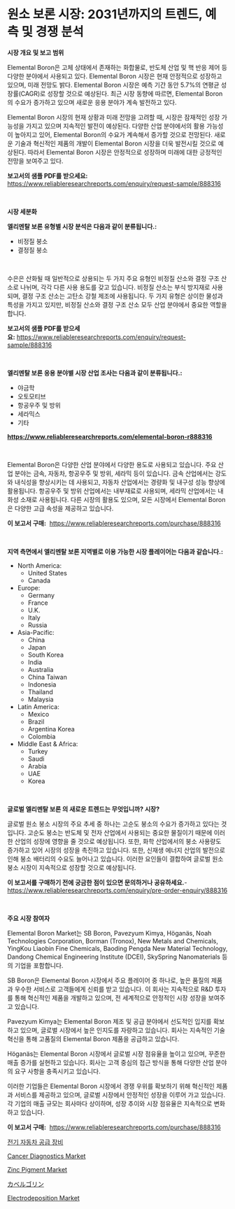 <p><h1>원소 보론 시장: 2031년까지의 트렌드, 예측 및 경쟁 분석</h1></p><p><strong>시장 개요 및 보고 범위</strong></p>
<p><p>Elemental Boron은 고체 상태에서 존재하는 화합물로, 반도체 산업 및 핵 반응 제어 등 다양한 분야에서 사용되고 있다. Elemental Boron 시장은 현재 안정적으로 성장하고 있으며, 미래 전망도 밝다. Elemental Boron 시장은 예측 기간 동안 5.7%의 연평균 성장률(CAGR)로 성장할 것으로 예상된다. 최근 시장 동향에 따르면, Elemental Boron의 수요가 증가하고 있으며 새로운 응용 분야가 계속 발전하고 있다.</p><p>Elemental Boron 시장의 현재 상황과 미래 전망을 고려할 때, 시장은 잠재적인 성장 가능성을 가지고 있으며 지속적인 발전이 예상된다. 다양한 산업 분야에서의 활용 가능성이 높아지고 있어, Elemental Boron의 수요가 계속해서 증가할 것으로 전망된다. 새로운 기술과 혁신적인 제품의 개발이 Elemental Boron 시장을 더욱 발전시킬 것으로 예상된다. 따라서 Elemental Boron 시장은 안정적으로 성장하며 미래에 대한 긍정적인 전망을 보여주고 있다.</p></p>
<p><strong>보고서의 샘플 PDF를 받으세요:</strong> <a href="https://www.reliableresearchreports.com/enquiry/request-sample/888316">https://www.reliableresearchreports.com/enquiry/request-sample/888316</a></p>
<p>&nbsp;</p>
<p><strong>시장 세분화</strong></p>
<p><strong>엘리멘탈 보론 유형별 시장 분석은 다음과 같이 분류됩니다.:</strong></p>
<p><ul><li>비정질 붕소</li><li>결정질 붕소</li></ul></p>
<p>&nbsp;</p>
<p><p>수은은 산화될 때 일반적으로 상용되는 두 가지 주요 유형인 비정질 산소와 결정 구조 산소로 나뉘며, 각각 다른 사용 용도를 갖고 있습니다. 비정질 산소는 부식 방지재로 사용되며, 결정 구조 산소는 고탄소 강철 제조에 사용됩니다. 두 가지 유형은 상이한 물성과 특성을 가지고 있지만, 비정질 산소와 결정 구조 산소 모두 산업 분야에서 중요한 역할을 합니다.</p></p>
<p><strong>보고서의 샘플 PDF를 받으세요:</strong>&nbsp;<a href="https://www.reliableresearchreports.com/enquiry/request-sample/888316">https://www.reliableresearchreports.com/enquiry/request-sample/888316</a></p>
<p>&nbsp;</p>
<p><strong> 엘리멘탈 보론 응용 분야별 시장 산업 조사는 다음과 같이 분류됩니다.:</strong></p>
<p><ul><li>야금학</li><li>오토모티브</li><li>항공우주 및 방위</li><li>세라믹스</li><li>기타</li></ul></p>
<p><strong><a href="https://www.reliableresearchreports.com/elemental-boron-r888316">https://www.reliableresearchreports.com/elemental-boron-r888316</a></strong></p>
<p>&nbsp;</p>
<p><p>Elemental Boron은 다양한 산업 분야에서 다양한 용도로 사용되고 있습니다. 주요 산업 분야는 금속, 자동차, 항공우주 및 방위, 세라믹 등이 있습니다. 금속 산업에서는 강도와 내식성을 향상시키는 데 사용되고, 자동차 산업에서는 경량화 및 내구성 성능 향상에 활용됩니다. 항공우주 및 방위 산업에서는 내부재료로 사용되며, 세라믹 산업에서는 내화성 소재로 사용됩니다. 다른 시장의 활용도 있으며, 모든 시장에서 Elemental Boron은 다양한 고급 속성을 제공하고 있습니다.</p></p>
<p><strong>이 보고서 구매:</strong>&nbsp; <a href="https://www.reliableresearchreports.com/purchase/888316">https://www.reliableresearchreports.com/purchase/888316</a></p>
<p>&nbsp;</p>
<p><strong>지역 측면에서 엘리멘탈 보론 지역별로 이용 가능한 시장 플레이어는 다음과 같습니다.:</strong></p>
<p><ul>
    <li>
        North America:
        <ul>
            <li>United States</li>
            <li>Canada</li>
        </ul>
    </li>
    <li>
        Europe:
        <ul>
            <li>Germany</li>
            <li>France</li>
            <li>U.K.</li>
            <li>Italy</li>
            <li>Russia</li>
        </ul>
    </li>
    <li>
        Asia-Pacific:
        <ul>
            <li>China</li>
            <li>Japan</li>
            <li>South Korea</li>
            <li>India</li>
            <li>Australia</li>
            <li>China Taiwan</li>
            <li>Indonesia</li>
            <li>Thailand</li>
            <li>Malaysia</li>
        </ul>
    </li>
    <li>
        Latin America:
        <ul>
            <li>Mexico</li>
            <li>Brazil</li>
            <li>Argentina Korea</li>
            <li>Colombia</li>
        </ul>
    </li>
    <li>
        Middle East & Africa:
        <ul>
            <li>Turkey</li>
            <li>Saudi</li>
            <li>Arabia</li>
            <li>UAE</li>
            <li>Korea</li>
        </ul>
    </li>
    </ul></p>
<p>&nbsp;</p>
<p><strong>글로벌 엘리멘탈 보론 의 새로운 트렌드는 무엇입니까? 시장?</strong></p>
<p><p>글로벌 원소 붕소 시장의 주요 추세 중 하나는 고순도 붕소의 수요가 증가하고 있다는 것입니다. 고순도 붕소는 반도체 및 전자 산업에서 사용되는 중요한 물질이기 때문에 이러한 산업의 성장에 영향을 줄 것으로 예상됩니다. 또한, 화학 산업에서의 붕소 사용량도 증가하고 있어 시장의 성장을 촉진하고 있습니다. 또한, 신재생 에너지 산업의 발전으로 인해 붕소 배터리의 수요도 늘어나고 있습니다. 이러한 요인들이 결합하여 글로벌 원소 붕소 시장이 지속적으로 성장할 것으로 예상됩니다.</p></p>
<p><strong>이 보고서를 구매하기 전에 궁금한 점이 있으면 문의하거나 공유하세요.</strong>- <a href="https://www.reliableresearchreports.com/enquiry/pre-order-enquiry/888316">https://www.reliableresearchreports.com/enquiry/pre-order-enquiry/888316</a></p>
<p>&nbsp;</p>
<p><strong>주요 시장 참여자</strong></p>
<p><p>Elemental Boron Market는 SB Boron, Pavezyum Kimya, Höganäs, Noah Technologies Corporation, Borman (Tronox), New Metals and Chemicals, YingKou Liaobin Fine Chemicals, Baoding Pengda New Material Technology, Dandong Chemical Engineering Institute (DCEI), SkySpring Nanomaterials 등의 기업을 포함합니다.</p><p>SB Boron은 Elemental Boron 시장에서 주요 플레이어 중 하나로, 높은 품질의 제품과 우수한 서비스로 고객들에게 신뢰를 받고 있습니다. 이 회사는 지속적으로 R&D 투자를 통해 혁신적인 제품을 개발하고 있으며, 전 세계적으로 안정적인 시장 성장을 보여주고 있습니다.</p><p>Pavezyum Kimya는 Elemental Boron 제조 및 공급 분야에서 선도적인 입지를 확보하고 있으며, 글로벌 시장에서 높은 인지도를 자랑하고 있습니다. 회사는 지속적인 기술 혁신을 통해 고품질의 Elemental Boron 제품을 공급하고 있습니다.</p><p>Höganäs는 Elemental Boron 시장에서 글로벌 시장 점유율을 높이고 있으며, 꾸준한 매출 증가를 실현하고 있습니다. 회사는 고객 중심의 접근 방식을 통해 다양한 산업 분야의 요구 사항을 충족시키고 있습니다.</p><p>이러한 기업들은 Elemental Boron 시장에서 경쟁 우위를 확보하기 위해 혁신적인 제품과 서비스를 제공하고 있으며, 글로벌 시장에서 안정적인 성장을 이루어 가고 있습니다. 각 기업의 매출 규모는 회사마다 상이하며, 성장 추이와 시장 점유율은 지속적으로 변화하고 있습니다.</p></p>
<p><strong>이 보고서 구매:</strong>&nbsp;&nbsp;<a href="https://www.reliableresearchreports.com/purchase/888316">https://www.reliableresearchreports.com/purchase/888316</a></p>
<p><p><a href="https://github.com/WilburKihn5676/Market-Research-Report-List-1/blob/main/701665127497.md">전기 자동차 공급 장비</a></p><p><a href="https://github.com/marloy8/Market-Research-Report-List-4/blob/main/cancer-diagnostics-market.md">Cancer Diagnostics Market</a></p><p><a href="https://issuu.com/reportprime-2/docs/zinc-pigment-market-size-2030.pptx">Zinc Pigment Market</a></p><p><a href="https://github.com/dzy793153605/Market-Research-Report-List-1/blob/main/605120327436.md">カベルゴリン</a></p><p><a href="https://issuu.com/reportprime-2/docs/electrodeposition-market-size-2030.pptx">Electrodeposition Market</a></p></p>